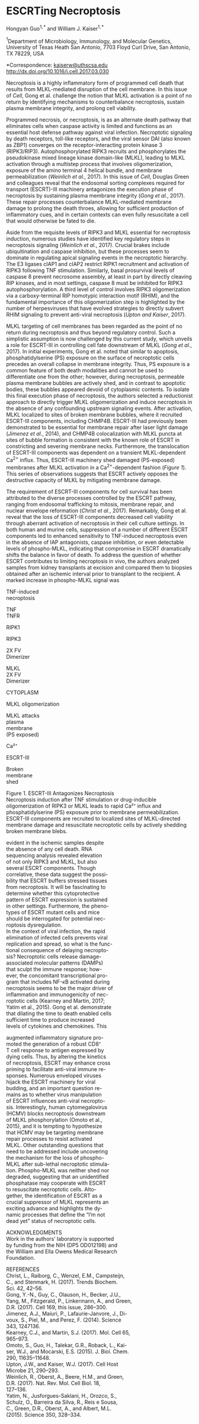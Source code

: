 
# ESCRTing Necroptosis

Hongyan Guo$^{1,*}$ and William J. Kaiser$^{1,*}$

$^{1}$Department of Microbiology, Immunology, and Molecular Genetics, University of Texas Heath San Antonio, 7703 Floyd Curl Drive, San Antonio, TX 78229, USA

*Correspondence: kaiserw@uthscsa.edu  
http://dx.doi.org/10.1016/j.cell.2017.03.030

Necroptosis is a highly inflammatory form of programmed cell death that results from MLKL-mediated disruption of the cell membrane. In this issue of *Cell*, Gong et al. challenge the notion that MLKL activation is a point of no return by identifying mechanisms to counterbalance necroptosis, sustain plasma membrane integrity, and prolong cell viability.

Programmed necrosis, or necroptosis, is as an alternate death pathway that eliminates cells when caspase activity is limited and functions as an essential host defense pathway against viral infection. Necroptotic signaling by death receptors, toll-like receptors, and the viral sensor DAI (also known as ZBP1) converges on the receptor-interacting protein kinase 3 (RIPK3/RIP3). Autophosphorylated RIPK3 recruits and phosphorylates the pseudokinase mixed lineage kinase domain-like (MLKL), leading to MLKL activation through a multistep process that involves oligomerization, exposure of the amino terminal 4 helical bundle, and membrane permeabilization (*Weinlich et al.*, 2017). In this issue of *Cell*, Douglas Green and colleagues reveal that the endosomal sorting complexes required for transport (ESCRT)-III machinery antagonizes the execution phase of necroptosis by sustaining plasma membrane integrity (*Gong et al.*, 2017). These repair processes counterbalance MLKL-mediated membrane damage to prolong the death throes, allowing for sufficient production of inflammatory cues, and in certain contexts can even fully resuscitate a cell that would otherwise be fated to die.

Aside from the requisite levels of RIPK3 and MLKL essential for necroptosis induction, numerous studies have identified key regulatory steps in necroptosis signaling (*Weinlich et al.*, 2017). Crucial brakes include ubiquitination and caspase inhibition, but these processes seem to dominate in regulating apical signaling events in the necroptotic hierarchy. The E3 ligases cIAP1 and cIAP2 restrict RIPK1 recruitment and activation of RIPK3 following TNF stimulation. Similarly, basal prosurvival levels of caspase 8 prevent necrosome assembly, at least in part by directly cleaving RIP kinases, and in most settings, caspase 8 must be inhibited for RIPK3 autophosphorylation. A third level of control involves RIPK3 oligomerization via a carboxy-terminal RIP homotypic interaction motif (RHIM), and the fundamental importance of this oligomerization step is highlighted by the number of herpesviruses that have evolved strategies to directly subvert RHIM signaling to prevent anti-viral necroptosis (*Upton and Kaiser*, 2017).

MLKL targeting of cell membranes has been regarded as the point of no return during necroptosis and thus beyond regulatory control. Such a simplistic assumption is now challenged by this current study, which unveils a role for ESCRT-III in controlling cell fate downstream of MLKL (*Gong et al.*, 2017). In initial experiments, Gong et al. noted that similar to apoptosis, phosphatidylserine (PS) exposure on the surface of necroptotic cells precedes an overall collapse in membrane integrity. Thus, PS exposure is a common feature of both death modalities and cannot be used to differentiate one from the other; however, during necroptosis, permeable plasma membrane bubbles are actively shed, and in contrast to apoptotic bodies, these bubbles appeared devoid of cytoplasmic contents. To isolate this final execution phase of necroptosis, the authors selected a reductionist approach to directly trigger MLKL oligomerization and induce necroptosis in the absence of any confounding upstream signaling events. After activation, MLKL localized to sites of broken membrane bubbles, where it recruited ESCRT-III components, including CHMP4B. ESCRT-III had previously been demonstrated to be essential for membrane repair after laser light damage (*Jimenez et al.*, 2014), and CHMP4B colocalization with MLKL puncta at sites of bubble formation is consistent with the known role of ESCRT in constricting and severing membrane necks. Furthermore, the translocation of ESCRT-III components was dependent on a transient MLKL-dependent Ca$^{2+}$ influx. Thus, ESCRT-III machinery shed damaged (PS-exposed) membranes after MLKL activation in a Ca$^{2+}$-dependent fashion (*Figure 1*). This series of observations suggests that ESCRT actively opposes the destructive capacity of MLKL by mitigating membrane damage.

The requirement of ESCRT-III components for cell survival has been attributed to the diverse processes controlled by the ESCRT pathway, ranging from endosomal trafficking to mitosis, membrane repair, and nuclear envelope reformation (*Christ et al.*, 2017). Remarkably, Gong et al. reveal that the loss of ESCRT-III components decreased cell viability through aberrant activation of necroptosis in their cell culture settings. In both human and murine cells, suppression of a number of different ESCRT components led to enhanced sensitivity to TNF-induced necroptosis even in the absence of IAP antagonists, caspase inhibition, or even detectable levels of phospho-MLKL, indicating that compromise in ESCRT dramatically shifts the balance in favor of death. To address the question of whether ESCRT contributes to limiting necroptosis in vivo, the authors analyzed samples from kidney transplants at excision and compared them to biopsies obtained after an ischemic interval prior to transplant to the recipient. A marked increase in phospho-MLKL signal was

TNF-induced  
necroptosis  

TNF  
TNFR  

RIPK1  

RIPK3  

2X FV  
Dimerizer  

MLKL  
2X FV  
Dimerizer  

CYTOPLASM  

MLKL oligomerization  

MLKL attacks  
plasma  
membrane  
(PS exposed)  

Ca²⁺  

ESCRT-III  

Broken  
membrane  
shed  

Figure 1. ESCRT-III Antagonizes Necroptosis  
Necroptosis induction after TNF stimulation or drug-inducible oligomerization of RIPK3 or MLKL leads to rapid Ca²⁺ influx and phosphatidylserine (PS) exposure prior to membrane permeabilization. ESCRT-III components are recruited to localized sites of MLKL-directed membrane damage and resuscitate necroptotic cells by actively shedding broken membrane blebs.

evident in the ischemic samples despite  
the absence of any cell death. RNA  
sequencing analysis revealed elevation  
of not only RIPK3 and MLKL, but also  
several ESCRT components. Though  
correlative, these data suggest the possi-  
bility that ESCRT buffers stressed tissues  
from necroptosis. It will be fascinating to  
determine whether this cytoprotective  
pattern of ESCRT expression is sustained  
in other settings. Furthermore, the pheno-  
types of ESCRT mutant cells and mice  
should be interrogated for potential nec-  
roptosis dysregulation.  
In the context of viral infection, the rapid  
elimination of infected cells prevents viral  
replication and spread, so what is the func-  
tional consequence of delaying necropto-  
sis? Necroptotic cells release damage-  
associated molecular patterns (DAMPs)  
that sculpt the immune response; how-  
ever, the concomitant transcriptional pro-  
gram that includes NF-κB activated during  
necroptosis seems to be the major driver of  
inflammation and immunogenicity of nec-  
roptotic cells (Kearney and Martin, 2017;  
Yatim et al., 2015). Gong et al. demonstrate  
that dilating the time to death enabled cells  
sufficient time to produce increased  
levels of cytokines and chemokines. This  

augmented inflammatory signature pro-  
moted the generation of a robust CD8⁺  
T cell response to antigen expressed by  
dying cells. Thus, by altering the kinetics  
of necroptosis, ESCRT may enhance cross  
priming to facilitate anti-viral immune re-  
sponses. Numerous enveloped viruses  
hijack the ESCRT machinery for viral  
budding, and an important question re-  
mains as to whether virus manipulation  
of ESCRT influences anti-viral necropto-  
sis. Interestingly, human cytomegalovirus  
(HCMV) blocks necroptosis downstream  
of MLKL phosphorylation (Omoto et al.,  
2015), and it is tempting to hypothesize  
that HCMV may be targeting membrane  
repair processes to resist activated  
MLKL. Other outstanding questions that  
need to be addressed include uncovering  
the mechanism for the loss of phospho-  
MLKL after sub-lethal necroptotic stimula-  
tion. Phospho-MLKL was neither shed nor  
degraded, suggesting that an unidentified  
phosphatase may cooperate with ESCRT  
to resuscitate necroptotic cells. Alto-  
gether, the identification of ESCRT as a  
crucial suppressor of MLKL represents an  
exciting advance and highlights the dy-  
namic processes that define the “I’m not  
dead yet” status of necroptotic cells.  

ACKNOWLEDGMENTS  
Work in the authors’ laboratory is supported  
by funding from the NIH (DP5 OD012198) and  
the William and Ella Owens Medical Research  
Foundation.  

REFERENCES  
Christ, L., Raiborg, C., Wenzel, E.M., Campsteijn,  
C., and Stenmark, H. (2017). Trends Biochem.  
Sci. 42, 42–56.  
Gong, Y.-N., Guy, C., Olauson, H., Becker, J.U.,  
Yang, M., Fitzgerald, P., Linkermann, A., and Green,  
D.R. (2017). Cell 169, this issue, 286–300.  
Jimenez, A.J., Maiuri, P., Lafaurie-Janvore, J., Di-  
voux, S., Piel, M., and Perez, F. (2014). Science  
343, 1247136.  
Kearney, C.J., and Martin, S.J. (2017). Mol. Cell 65,  
965–973.  
Omoto, S., Guo, H., Talekar, G.R., Roback, L., Kai-  
ser, W.J., and Mocarski, E.S. (2015). J. Biol. Chem.  
290, 11635–11648.  
Upton, J.W., and Kaiser, W.J. (2017). Cell Host  
Microbe 21, 290–293.  
Weinlich, R., Oberst, A., Beere, H.M., and Green,  
D.R. (2017). Nat. Rev. Mol. Cell Biol. 18,  
127–136.  
Yatim, N., Jusforgues-Saklani, H., Orozco, S.,  
Schulz, O., Barreira da Silva, R., Reis e Sousa,  
C., Green, D.R., Oberst, A., and Albert, M.L.  
(2015). Science 350, 328–334.
